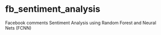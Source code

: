 # fb_sentiment_analysis
Facebook comments Sentiment Analysis using Random Forest and Neural Nets (FCNN)

